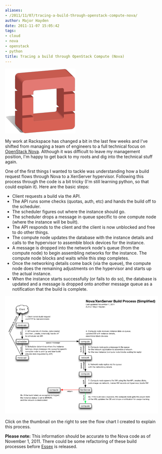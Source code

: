 ```yaml
---
aliases:
- /2011/11/07/tracing-a-build-through-openstack-compute-nova/
author: Major Hayden
date: 2011-11-07 15:05:42
tags:
- cloud
- nova
- openstack
- python
title: Tracing a build through OpenStack Compute (Nova)
---
```


![1]

My work at Rackspace has changed a bit in the last few weeks and I've shifted from managing a team of engineers to a full technical focus on [OpenStack Nova][2]. Although it was difficult to leave my management position, I'm happy to get back to my roots and dig into the technical stuff again.

One of the first things I wanted to tackle was understanding how a build request flows through Nova to a XenServer hypervisor. Following this process through the code is a bit tricky (I'm still learning python, so that could explain it). Here are the basic steps:

* Client requests a build via the API.
* The API runs some checks (quotas, auth, etc) and hands the build off to the scheduler.
* The scheduler figures out where the instance should go.
* The scheduler drops a message in queue specific to one compute node (where the instance will be built).
* The API responds to the client and the client is now unblocked and free to do other things.
* The compute node updates the database with the instance details and calls to the hypervisor to assemble block devices for the instance.
* A message is dropped into the network node's queue (from the compute node) to begin assembling networks for the instance. The compute node blocks and waits while this step completes.
* Once the networking details come back (via the queue), the compute node does the remaining adjustments on the hypervisor and starts up the actual instance.
* When the instance starts successfully (or fails to do so), the database is updated and a message is dropped onto another message queue as a notification that the build is complete.

![3]

Click on the thumbnail on the right to see the flow chart I created to explain this process.

**Please note:** This information should be accurate to the Nova code as of November 1, 2011. There could be some refactoring of these build processes before [Essex][4] is released.

<br style="clear: both;" />

 [1]: /wp-content/uploads/2011/11/openstack-justheo.png
 [2]: http://openstack.org/projects/compute/
 [3]: /wp-content/uploads/2011/11/Tracing-an-Instance-Build-Through-Nova.png
 [4]: https://launchpad.net/nova/essex